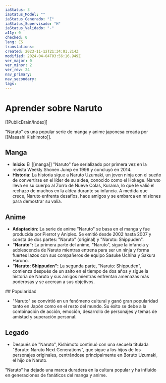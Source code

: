```yaml
---
iaStatus: 3
iaStatus_Model: ""
iaStatus_Generado: "I"
iaStatus_Supervisado: "H"
iaStatus_Validado: "-"
a11y: 0
checked: 0
lang: ES
translations: 
created: 2023-11-12T21:34:01.214Z
modified: 2024-04-04T03:56:16.949Z
ver_major: 0
ver_minor: 2
ver_rev: 24
nav_primary: 
nav_secondary: 
tags:
---
```

# Aprender sobre Naruto

[[PublicBrain/Index]]

"Naruto" es una popular serie de manga y anime japonesa creada por [[Masashi Kishimoto]].

## Manga

- **Inicio:** El [[manga]] "Naruto" fue serializado por primera vez en la revista Weekly Shonen Jump en 1999 y concluyó en 2014.
- **Historia:** La historia sigue a Naruto Uzumaki, un joven ninja con el sueño de convertirse en el líder de su aldea, conocido como el Hokage. Naruto lleva en su cuerpo al Zorro de Nueve Colas, Kurama, lo que le valió el rechazo de muchos en la aldea durante su infancia. A medida que crece, Naruto enfrenta desafíos, hace amigos y se embarca en misiones para demostrar su valía.

## Anime

- **Adaptación:** La serie de anime "Naruto" se basa en el manga y fue producida por Pierrot y Aniplex. Se emitió desde 2002 hasta 2007 y consta de dos partes: "Naruto" (original) y "Naruto: Shippuden".
- **"Naruto":** La primera parte del anime, "Naruto", sigue la infancia y adolescencia de Naruto mientras entrena para ser un ninja y forma fuertes lazos con sus compañeros de equipo Sasuke Uchiha y Sakura Haruno.
- **"Naruto: Shippuden":** La segunda parte, "Naruto: Shippuden", comienza después de un salto en el tiempo de dos años y sigue la historia de Naruto y sus amigos mientras enfrentan amenazas más poderosas y se acercan a sus objetivos.

## Popularidad

- "Naruto" se convirtió en un fenómeno cultural y ganó gran popularidad tanto en Japón como en el resto del mundo. Su éxito se debe a la combinación de acción, emoción, desarrollo de personajes y temas de amistad y superación personal.

## Legado

- Después de "Naruto", Kishimoto continuó con una secuela titulada "Boruto: Naruto Next Generations", que sigue a los hijos de los personajes originales, centrándose principalmente en Boruto Uzumaki, el hijo de Naruto.

"Naruto" ha dejado una marca duradera en la cultura popular y ha influido en generaciones de fanáticos del manga y anime.